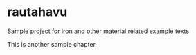 # rautahavu

Sample project for iron and other material related example texts

This is another sample chapter. 




